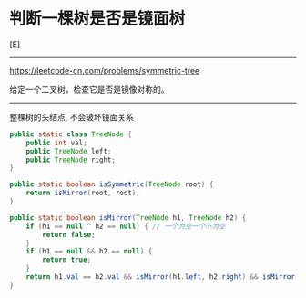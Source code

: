 # 判断一棵树是否是镜面树
[E]

---

https://leetcode-cn.com/problems/symmetric-tree

给定一个二叉树，检查它是否是镜像对称的。


---

整棵树的头结点, 不会破坏镜面关系   

```java
public static class TreeNode {
    public int val;
    public TreeNode left;
    public TreeNode right;
}

public static boolean isSymmetric(TreeNode root) {
    return isMirror(root, root);
}

public static boolean isMirror(TreeNode h1, TreeNode h2) {
    if (h1 == null ^ h2 == null) { // 一个为空一个不为空
        return false;
    }
    if (h1 == null && h2 == null) {
        return true;
    }
    return h1.val == h2.val && isMirror(h1.left, h2.right) && isMirror(h1.right, h2.left);
}

```